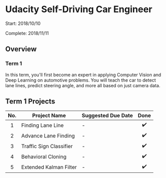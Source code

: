 # Udacity Self-Driving Car Engineer
Start: 2018/10/10

Complete: 2018/11/11

## Overview
### Term 1
In this term, you'll first become an expert in applying Computer Vision and Deep Learning on automotive problems. You will teach the car to detect lane lines, predict steering angle, and more all based on just camera data.

## Term 1 Projects
| No.   | Project Name             | Suggested Due Date | Done              |
| :---: | ------------------------ | -----------------  |:-----------------:|
| 1     | Finding Lane Line        | -                  |:heavy_check_mark: |
| 2     | Advance Lane Finding     | -                  |:heavy_check_mark: |
| 3     | Traffic Sign Classifier  | -                  |:heavy_check_mark: |
| 4     | Behavioral Cloning       | -                  |:heavy_check_mark: |
| 5     | Extended Kalman Filter   | -                  |:heavy_check_mark: |

